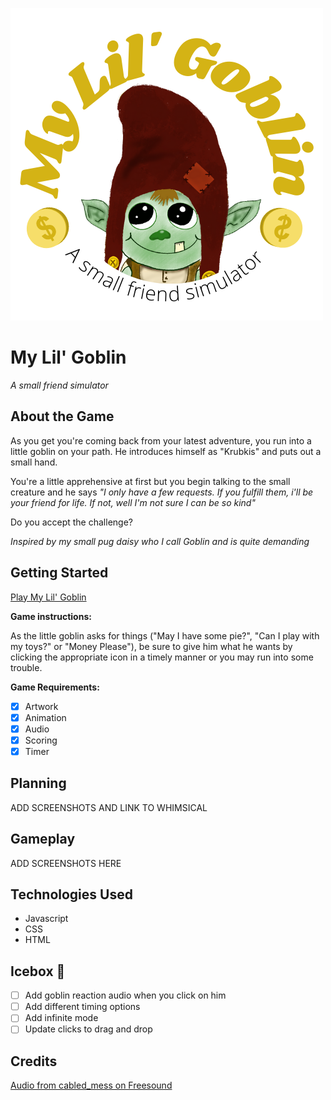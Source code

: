 ![logo](https://github.com/smichaelonline/My-lil-goblin/blob/main/assets/logo.png)

# My Lil' Goblin
*A small friend simulator*

## About the Game 
As you get you're coming back from your latest adventure, you run into a little goblin on your path. He introduces himself as "Krubkis" and puts out a small hand. 

You're a little apprehensive at first but you begin talking to the small creature and he says *"I only have a few requests. If you fulfill them, i'll be your friend for life. If not, well I'm not sure I can be so kind"*

Do you accept the challenge?

*Inspired by my small pug daisy who I call Goblin and is quite demanding* 

## Getting Started 
[Play My Lil' Goblin](https://my-lil-goblin.netlify.app/)

**Game instructions:**

As the little goblin asks for things ("May I have some pie?", "Can I play with my toys?" or "Money Please"), be sure to give him what he wants by clicking the appropriate icon in a timely manner or you may run into some trouble. 

**Game Requirements:**
- [x] Artwork 
- [x] Animation 
- [x] Audio
- [x] Scoring
- [x] Timer

## Planning
ADD SCREENSHOTS AND LINK TO WHIMSICAL 

## Gameplay
ADD SCREENSHOTS HERE

## Technologies Used 
- Javascript
- CSS
- HTML 

## Icebox 🧊
- [ ] Add goblin reaction audio when you click on him 
- [ ] Add different timing options 
- [ ] Add infinite mode 
- [ ] Update clicks to drag and drop  

## Credits
[Audio from cabled_mess on Freesound](https://freesound.org/people/cabled_mess/sounds/335361/)


